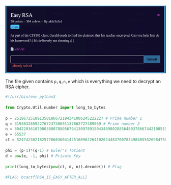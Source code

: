 ![Challenge](https://github.com/ZeroCooL-555/CTF/blob/master/BCACTF%202.0/crypto/Easy%20RSA/Challenge.png)


The file given contains `p,q,n,e` which is everything we need to decrypt an RSA cipher.

```python
#!/usr/bin/env python3

from Crypto.Util.number import long_to_bytes

p = 251867251891350186672194341006245222227 # Prime number 1
q = 31930326592276723738691137862727489059 # Prime number 2
n = 8042203610790038807880567941309789150434698028856480378667442108515166114393
e = 65537
ct = 5247423021825776603604142516096226410262448370078349840555269847582407192135

phi = (p-1)*(q-1) # Euler's Totient
d = pow(e, -1, phi) # Private Key

print(long_to_bytes(pow(ct, d, n)).decode()) # Flag

#FLAG: bcactf{RSA_IS_EASY_AFTER_ALL}
```
